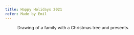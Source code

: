 ```yaml
---
title: Happy Holidays 2021
refer: Made by Emil
---
```


<figure>
<div class="md:bleed">
<img src="/img/emil-drawing/IMG_1545D.jpg" alt="">
</div>
<figcaption>Drawing of a family with a Christmas tree and presents.</figcaption>
</figure>